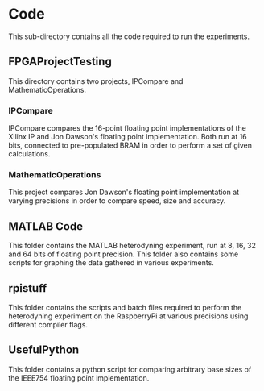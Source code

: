 # Code
This sub-directory contains all the code required to run the experiments.

## FPGAProjectTesting
This directory contains two projects, IPCompare and MathematicOperations.

### IPCompare
IPCompare compares the 16-point floating point implementations of the Xilinx IP and Jon Dawson's floating point implementation. Both run at 16 bits, connected to pre-populated BRAM in order to perform a set of given calculations.

### MathematicOperations
This project compares Jon Dawson's floating point implementation at varying precisions in order to compare speed, size and accuracy.

## MATLAB Code
This folder contains the MATLAB heterodyning experiment, run at 8, 16, 32 and 64 bits of floating point precision. This folder also contains some scripts for graphing the data gathered in various experiments.

## rpistuff
This folder contains the scripts and batch files required to perform the heterodyning experiment on the RaspberryPi at various precisions using different compiler flags.

## UsefulPython
This folder contains a python script for comparing arbitrary base sizes of the IEEE754 floating point implementation.